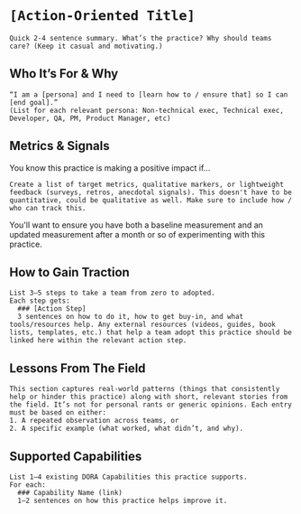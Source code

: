# `[Action-Oriented Title]`

```text
Quick 2-4 sentence summary. What’s the practice? Why should teams care? (Keep it casual and motivating.)
```

## Who It’s For & Why

```text
“I am a [persona] and I need to [learn how to / ensure that] so I can [end goal].”
(List for each relevant persona: Non-technical exec, Technical exec, Developer, QA, PM, Product Manager, etc)
```

## Metrics & Signals

You know this practice is making a positive impact if...

```text
Create a list of target metrics, qualitative markers, or lightweight feedback (surveys, retros, anecdotal signals). This doesn't have to be quantitative, could be qualitative as well. Make sure to include how / who can track this.
```

You'll want to ensure you have both a baseline measurement and an updated measurement after a month or so of experimenting with this practice.

## How to Gain Traction

```text
List 3–5 steps to take a team from zero to adopted.
Each step gets:
  ### [Action Step]
  3 sentences on how to do it, how to get buy-in, and what tools/resources help. Any external resources (videos, guides, book lists, templates, etc.) that help a team adopt this practice should be linked here within the relevant action step.
```

## Lessons From The Field

```text
This section captures real-world patterns (things that consistently help or hinder this practice) along with short, relevant stories from the field. It’s not for personal rants or generic opinions. Each entry must be based on either:
1. A repeated observation across teams, or
2. A specific example (what worked, what didn’t, and why).
```

## Supported Capabilities

```text
List 1–4 existing DORA Capabilities this practice supports.
For each:
  ### Capability Name (link)
  1–2 sentences on how this practice helps improve it.
```
